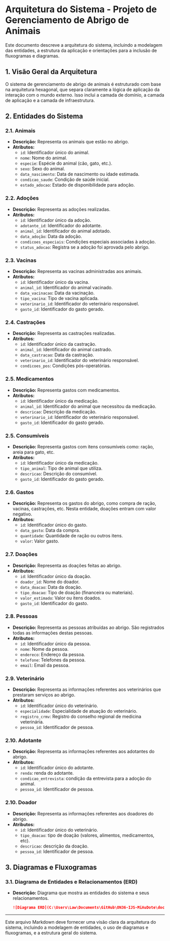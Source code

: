 # Arquitetura do Sistema - Projeto de Gerenciamento de Abrigo de Animais

Este documento descreve a arquitetura do sistema, incluindo a modelagem das entidades, a estrutura da aplicação e orientações para a inclusão de fluxogramas e diagramas.


## 1. Visão Geral da Arquitetura

O sistema de gerenciamento de abrigo de animais é estruturado com base na arquitetura hexagonal, que separa claramente a lógica de aplicação da interação com o mundo externo. Isso inclui a camada de domínio, a camada de aplicação e a camada de infraestrutura.

## 2. Entidades do Sistema

### 2.1. Animais
- **Descrição:** Representa os animais que estão no abrigo.
- **Atributos:**
  - `id`: Identificador único do animal.
  - `nome`: Nome do animal.
  - `especie`: Espécie do animal (cão, gato, etc.).
  - `sexo`: Sexo do animal.
  - `data_nascimento`: Data de nascimento ou idade estimada.
  - `condicao_saude`: Condição de saúde inicial.
  - `estado_adocao`: Estado de disponibilidade para adoção.

### 2.2. Adoções
- **Descrição:** Representa as adoções realizadas.
- **Atributos:**
  - `id`: Identificador único da adoção.
  - `adotante_id`: Identificador do adotante.
  - `animal_id`: Identificador do animal adotado.
  - `data_adoção`: Data da adoção.
  - `condicoes_especiais`: Condições especiais associadas à adoção.
  - `status_adocao`: Registra se a adoção foi aprovada pelo abrigo.

### 2.3. Vacinas
- **Descrição:** Representa as vacinas administradas aos animais.
- **Atributos:**
  - `id`: Identificador único da vacina.
  - `animal_id`: Identificador do animal vacinado.
  - `data_vacinacao`: Data da vacinação.
  - `tipo_vacina`: Tipo de vacina aplicada.
  - `veterinario_id`: Identificador do veterinário responsável.
  - `gasto_id`: Identificador do gasto gerado.

### 2.4. Castrações
- **Descrição:** Representa as castrações realizadas.
- **Atributos:**
  - `id`: Identificador único da castração.
  - `animal_id`: Identificador do animal castrado.
  - `data_castracao`: Data da castração.
  - `veterinario_id`: Identificador do veterinário responsável.
  - `condicoes_pos`: Condições pós-operatórias.

### 2.5. Medicamentos
- **Descrição:** Representa gastos com medicamentos.
- **Atributos:**
  - `id`: Identificador único da medicação.
  - `animal_id`: Identificador do animal que necessitou da medicação.
  - `descricao`: Descrição da medicação.
  - `veterinario_id`: Identificador do veterinário responsável.
  - `gasto_id`: Identificador do gasto gerado.

### 2.5. Consumíveis
- **Descrição:** Representa gastos com itens consumíveis como: ração, areia para gato, etc.
- **Atributos:**
  - `id`: Identificador único da medicação.
  - `tipo_animal`: Tipo de animal que utiliza.
  - `descricao`: Descrição do consumível.
  - `gasto_id`: Identificador do gasto gerado.

### 2.6. Gastos
- **Descrição:** Representa os gastos do abrigo, como compra de ração, vacinas, castrações, etc. Nesta entidade, doações entram com valor negativo.
- **Atributos:**
  - `id`: Identificador único do gasto.
  - `data_gasto`: Data da compra.
  - `quantidade`: Quantidade de ração ou outros itens.
  - `valor`: Valor gasto.

### 2.7. Doações
- **Descrição:** Representa as doações feitas ao abrigo.
- **Atributos:**
  - `id`: Identificador único da doação.
  - `doador_id`: Nome do doador.
  - `data_doacao`: Data da doação.
  - `tipo_doacao`: Tipo de doação (financeira ou materiais).
  - `valor_estimado`: Valor ou itens doados.
  - `gasto_id`: Identificador do gasto.

### 2.8. Pessoas
- **Descrição:** Representa as pessoas atribuídas ao abrigo. São registrados todas as informações destas pessoas.
- **Atributos:**
  - `id`: Identificador único da pessoa.
  - `nome`: Nome da pessoa.
  - `endereco`: Endereço da pessoa.
  - `telefone`: Telefones da pessoa.
  - `email`: Email da pessoa.

### 2.9. Veterinário
- **Descrição:** Representa as informações referentes aos veterinários que prestaram serviços ao abrigo.
- **Atributos:**
  - `id`: Identificador único do veterinário.
  - `especialidade`: Especialidade de atuação do veterinário.
  - `registro_crmv`: Registro do conselho regional de medicina veterinária.
  - `pessoa_id`: Identificador de pessoa.

### 2.10. Adotante
- **Descrição:** Representa as informações referentes aos adotantes do abrigo.
- **Atributos:**
  - `id`: Identificador único do adotante.
  - `renda`: renda do adotante.
  - `condicao_entrevista`: condição da entrevista para a adoção do animal.
  - `pessoa_id`: Identificador de pessoa.

### 2.10. Doador
- **Descrição:** Representa as informações referentes aos doadores do abrigo.
- **Atributos:**
  - `id`: Identificador único do veterinário.
  - `tipo_doacao`: tipo de doação (valores, alimentos, medicamentos, etc).
  - `descricao`: descrição da doação.
  - `pessoa_id`: Identificador de pessoa.


## 3. Diagramas e Fluxogramas

### 3.1. Diagrama de Entidades e Relacionamentos (ERD)

- **Descrição:** Diagrama que mostra as entidades do sistema e seus relacionamentos.

    ```markdown
    ![Diagrama ERD](C:\Users\Law\Documents\GitHub\ON36-IJS-MiAuDote\docs\diagrams\diagrama-uml.jpg)
    ```

<!-- ### 3.2. Fluxograma de Processos

- **Descrição:** Fluxograma que ilustra o fluxo de processos, como o processo de adoção ou registro de um novo animal.
- **Orientação para Inserir:**
  - Crie o fluxograma utilizando ferramentas como [draw.io](https://www.draw.io) ou [Lucidchart](https://www.lucidchart.com).
  - Exporte o fluxograma como imagem (PNG, JPEG) ou PDF.
  - Insira o fluxograma no repositório com a seguinte sintaxe Markdown:

    ```markdown
    ![Fluxograma de Processos](path/to/fluxograma-processos.png)
    ``` -->

<!-- ## 4. Arquitetura Hexagonal

### 4.1. Componentes

- **Portas:**
  - Interfaces de entrada e saída do sistema (APIs, interfaces de usuário).

- **Adaptadores:**
  - Implementações concretas para interagir com o mundo externo (banco de dados, APIs externas).

- **Aplicação:**
  - Lógica de negócio e regras de domínio. -->

<!-- ### 4.2. Diagrama da Arquitetura Hexagonal

- **Descrição:** Diagrama que mostra a estrutura da arquitetura hexagonal.
- **Orientação para Inserir:**
  - Crie um diagrama utilizando ferramentas como [draw.io](https://www.draw.io) ou [Lucidchart](https://www.lucidchart.com).
  - Exporte o diagrama como imagem (PNG, JPEG) ou PDF.
  - Insira o diagrama no repositório com a seguinte sintaxe Markdown:

    ```markdown
    ![Diagrama da Arquitetura Hexagonal](path/to/arquitetura-hexagonal.png)
    ``` -->

---

Este arquivo Markdown deve fornecer uma visão clara da arquitetura do sistema, incluindo a modelagem de entidades, o uso de diagramas e fluxogramas, e a estrutura geral do sistema.
